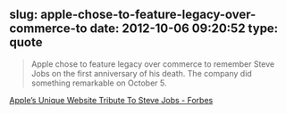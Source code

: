 slug: apple-chose-to-feature-legacy-over-commerce-to
date: 2012-10-06 09:20:52
type: quote
---

> Apple chose to feature legacy over commerce to remember Steve Jobs on the first anniversary of his death. The company did something remarkable on October 5.

[Apple’s Unique Website Tribute To Steve Jobs - Forbes](http://www.forbes.com/sites/carminegallo/2012/10/05/apples-unique-website-tribute-to-steve-jobs/)
